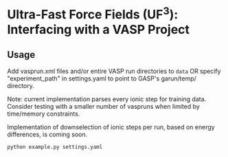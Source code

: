 # Ultra-Fast Force Fields (UF<sup>3</sup>): Interfacing with a VASP Project

## Usage

Add vasprun.xml files and/or entire VASP run directories to ```data``` OR specify "experiment_path" in settings.yaml to point to GASP's garun/temp/ directory.

Note: current implementation parses every ionic step for training data. Consider testing with a smaller number of vaspruns when limited by time/memory constraints. 

Implementation of downselection of ionic steps per run, based on energy differences, is coming soon.

```
python example.py settings.yaml
```
